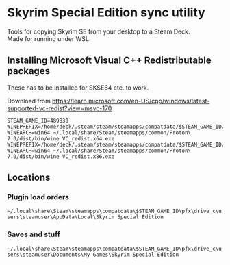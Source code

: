 # Skyrim Special Edition sync utility
Tools for copying Skyrim SE from your desktop to a Steam Deck.  
Made for running under WSL

## Installing Microsoft Visual C++ Redistributable packages
These has to be installed for SKSE64 etc. to work.

Download from https://learn.microsoft.com/en-US/cpp/windows/latest-supported-vc-redist?view=msvc-170
```
STEAM_GAME_ID=489830
WINEPREFIX=/home/deck/.steam/steam/steamapps/compatdata/$STEAM_GAME_ID/pfx WINEARCH=win64 ~/.local/share/Steam/steamapps/common/Proton\ 7.0/dist/bin/wine VC_redist.x64.exe
WINEPREFIX=/home/deck/.steam/steam/steamapps/compatdata/$STEAM_GAME_ID/pfx WINEARCH=win64 ~/.local/share/Steam/steamapps/common/Proton\ 7.0/dist/bin/wine VC_redist.x86.exe
```

## Locations
### Plugin load orders
`~/.local\share\Steam\steamapps\compatdata\$STEAM_GAME_ID\pfx\drive_c\users\steamuser\AppData\Local\Skyrim Special Edition`
### Saves and stuff
`~/.local\share\Steam\steamapps\compatdata\$STEAM_GAME_ID\pfx\drive_c\users\steamuser\Documents\My Games\Skyrim Special Edition`
